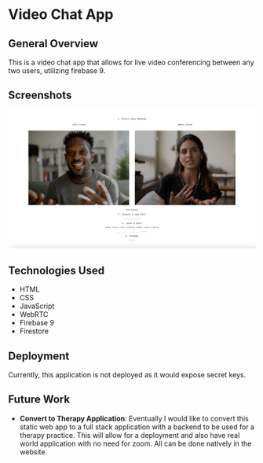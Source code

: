 # **Video Chat App**

## General Overview

This is a video chat app that allows for live video conferencing between any two users, utilizing firebase 9.

## Screenshots

![Main Screen](img/landing.png)

## Technologies Used

- HTML
- CSS
- JavaScript
- WebRTC
- Firebase 9
- Firestore

## Deployment

Currently, this application is not deployed as it would expose secret keys.

## Future Work

- **Convert to Therapy Application**: Eventually I would like to convert this static web app to a full stack application with a backend to be used for a therapy practice. This will allow for a deployment and also have real world application with no need for zoom. All can be done natively in the website.